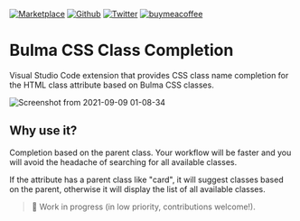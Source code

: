 [![Marketplace](https://img.shields.io/visual-studio-marketplace/i/reliutg.bulma-css-class-completion)](https://marketplace.visualstudio.com/items?itemName=reliutg.bulma-css-class-completion)
[![Github](https://img.shields.io/github/stars/eliutgon/bulma-css-class-completion?style=social)](https://github.com/eliutgon/bulma-css-class-completion)
[![Twitter](https://img.shields.io/twitter/follow/eliutgon?style=social)](https://twitter.com/eliut505)
[![buymeacoffee](https://img.shields.io/badge/buymeacoffee-%24-yellow)](https://www.buymeacoffee.com/eliut505)

# Bulma CSS Class Completion

Visual Studio Code extension that provides CSS class name completion for the HTML class attribute based on Bulma CSS classes.

![Screenshot from 2021-09-09 01-08-34](https://user-images.githubusercontent.com/63687573/132598216-e1a14965-1f5d-4e07-9ebc-b75bc076bfd5.png)

## Why use it?

Completion based on the parent class. Your workflow will be faster and you will avoid the headache of searching for all available classes.

If the attribute has a parent class like "card", it will suggest classes based on the parent, otherwise it will display the list of all available classes.

> 🚧 Work in progress (in low priority, contributions welcome!).
